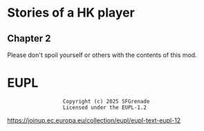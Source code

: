 # Stories of a HK player

## Chapter 2

Please don't spoil yourself or others with the contents of this mod.

# EUPL
                      Copyright (c) 2025 SFGrenade
                      Licensed under the EUPL-1.2

https://joinup.ec.europa.eu/collection/eupl/eupl-text-eupl-12
